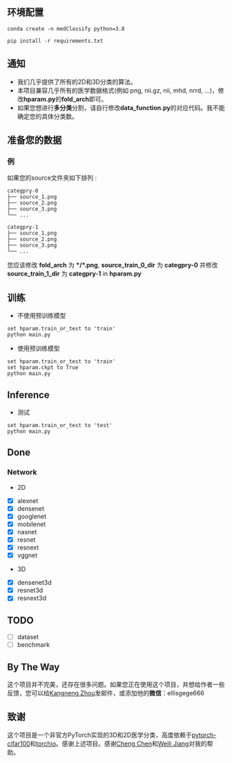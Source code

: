 ## 环境配置
```shell
conda create -n medClassify python=3.8
```
```shell
pip install -r requirements.txt
```
## 通知
* 我们几乎提供了所有的2D和3D分类的算法。
* 本项目兼容几乎所有的医学数据格式(例如 png, nii.gz, nii, mhd, nrrd, ...)，修改**hparam.py**的**fold_arch**即可。
* 如果您想进行**多分类**分割，请自行修改**data_function.py**的对应代码。我不能确定您的具体分类数。



## 准备您的数据
### 例
如果您的source文件夹如下排列 :
```
categpry-0
├── source_1.png
├── source_2.png
├── source_3.png
└── ...
```

```
categpry-1
├── source_1.png
├── source_2.png
├── source_3.png
└── ...
```

您应该修改 **fold_arch** 为 **\*/\*.png**, **source_train_0_dir** 为 **categpry-0** 并修改 **source_train_1_dir** 为 **categpry-1** in **hparam.py**



## 训练
* 不使用预训练模型
```
set hparam.train_or_test to 'train'
python main.py
```
* 使用预训练模型
```
set hparam.train_or_test to 'train'
set hparam.ckpt to True
python main.py
```
  
## Inference
* 测试
```
set hparam.train_or_test to 'test'
python main.py
```



## Done
### Network
* 2D
- [x] alexnet
- [x] densenet
- [x] googlenet
- [x] mobilenet
- [x] nasnet
- [x] resnet
- [x] resnext
- [x] vggnet
* 3D
- [x] densenet3d
- [x] resnet3d
- [x] resnext3d

## TODO
- [ ] dataset
- [ ] benchmark

## By The Way
这个项目并不完美，还存在很多问题。如果您正在使用这个项目，并想给作者一些反馈，您可以给[Kangneng Zhou](elliszkn@163.com)发邮件，或添加他的**微信**：ellisgege666

## 致谢
这个项目是一个非官方PyTorch实现的3D和2D医学分类，高度依赖于[pytorch-cifar100](https://github.com/weiaicunzai/pytorch-cifar100)和[torchio](https://github.com/fepegar/torchio)。感谢上述项目。感谢[Cheng Chen](b20170310@xs.ustb.edu.cn)和[Weili Jiang](1379252229@qq.com)对我的帮助。
